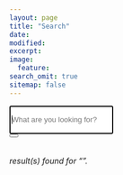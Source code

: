 ```yaml
---
layout: page
title: "Search"
date: 
modified:
excerpt:
image:
  feature:
search_omit: true
sitemap: false
---
```

  

<!-- Search form -->

<div class="row">
  <div class="ssmall-12 large-12 columns">
<form method="get" action="{{ site.url }}/search/" data-search-form class="simple-search">
      <div class="row collapse">
        <div class="small-10 large-10 columns">
  <input style="height: 50px;" type="search" name="q" id="q" placeholder="What are you looking for?" data-search-input autofocus />
		 </div>
        <div class="small-2 large-2 columns">
<button type="submit"><i class="fa fa-search"></i></button>
  </div>
  </div>
</form>
</div>
</div>
<!-- Search results placeholder -->
<h6 data-search-found>
  <span data-search-found-count></span> result(s) found for &ldquo;<span data-search-found-term></span>&rdquo;.
</h6>
<ul class="post-list" data-search-results></ul>

<!-- Search result template -->
<script type="text/x-template" id="search-result">
  <li><article>
    <a href="##Url##">##Title## <span class="excerpt">##Excerpt##</span></a>
  </article></li>
</script>
